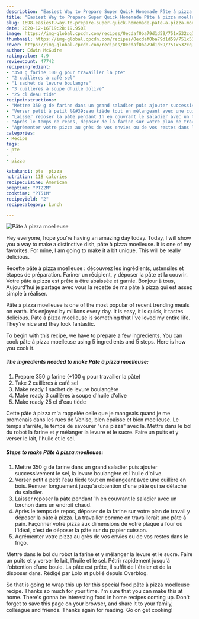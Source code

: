 ```yaml
---
description: "Easiest Way to Prepare Super Quick Homemade Pâte à pizza moelleuse"
title: "Easiest Way to Prepare Super Quick Homemade Pâte à pizza moelleuse"
slug: 1698-easiest-way-to-prepare-super-quick-homemade-pate-a-pizza-moelleuse
date: 2020-12-16T19:28:19.950Z
image: https://img-global.cpcdn.com/recipes/0ecdaf0ba79d1d59/751x532cq70/pate-a-pizza-moelleuse-photo-principale-de-la-recette.jpg
thumbnail: https://img-global.cpcdn.com/recipes/0ecdaf0ba79d1d59/751x532cq70/pate-a-pizza-moelleuse-photo-principale-de-la-recette.jpg
cover: https://img-global.cpcdn.com/recipes/0ecdaf0ba79d1d59/751x532cq70/pate-a-pizza-moelleuse-photo-principale-de-la-recette.jpg
author: Edwin McGuire
ratingvalue: 4.9
reviewcount: 47742
recipeingredient:
- "350 g farine 100 g pour travailler la pte"
- "2 cuillères à café sel"
- "1 sachet de levure boulangre"
- "3 cuillères à soupe dhuile dolive"
- "25 cl deau tide"
recipeinstructions:
- "Mettre 350 g de farine dans un grand saladier puis ajouter successivement le sel, la levure boulangère et l&#39;huile d&#39;olive."
- "Verser petit à petit l&#39;eau tiède tout en mélangeant avec une cuillère en bois. Remuer longuement jusqu&#39;à obtention d&#39;une pâte qui se détache du saladier."
- "Laisser reposer la pâte pendant 1h en couvrant le saladier avec un torchon dans un endroit chaud."
- "Après le temps de repos, déposer de la farine sur votre plan de travail y déposer la pâte à pizza. La travailler comme on travaillerait une pâte à pain. Façonner votre pizza aux dimensions de votre plaque à four où l&#39;idéal, c&#39;est de déposer la pâte sur du papier cuisson."
- "Agrémenter votre pizza au grès de vos envies ou de vos restes dans le frigo."
categories:
- Recipe
tags:
- pte
- 
- pizza

katakunci: pte  pizza 
nutrition: 118 calories
recipecuisine: American
preptime: "PT22M"
cooktime: "PT51M"
recipeyield: "2"
recipecategory: Lunch

---
```



![Pâte à pizza moelleuse](https://img-global.cpcdn.com/recipes/0ecdaf0ba79d1d59/751x532cq70/pate-a-pizza-moelleuse-photo-principale-de-la-recette.jpg)

Hey everyone, hope you're having an amazing day today. Today, I will show you a way to make a distinctive dish, pâte à pizza moelleuse. It is one of my favorites. For mine, I am going to make it a bit unique. This will be really delicious.

Recette pâte à pizza moelleuse : découvrez les ingrédients, ustensiles et étapes de préparation. Fariner un récipient, y déposer la pâte et la couvrir. Votre pâte à pizza est prête à être abaissée et garnie. Bonjour à tous, Aujourd&#39;hui je partage avec vous la recette de ma pâte à pizza qui est assez simple à réaliser.

Pâte à pizza moelleuse is one of the most popular of recent trending meals on earth. It's enjoyed by millions every day. It is easy, it is quick, it tastes delicious. Pâte à pizza moelleuse is something that I've loved my entire life. They're nice and they look fantastic.


To begin with this recipe, we have to prepare a few ingredients. You can cook pâte à pizza moelleuse using 5 ingredients and 5 steps. Here is how you cook it.

<!--inarticleads1-->

##### The ingredients needed to make Pâte à pizza moelleuse:

1. Prepare 350 g farine (+100 g pour travailler la pâte)
1. Take 2 cuillères à café sel
1. Make ready 1 sachet de levure boulangère
1. Make ready 3 cuillères à soupe d&#39;huile d&#39;olive
1. Make ready 25 cl d&#39;eau tiède


Cette pâte à pizza m&#39;a rappelée celle que je mangeais quand je me promenais dans les rues de Venise, bien épaisse et bien moelleuse. Le temps s&#39;arrête, le temps de savourer &#34;una pizza&#34; avec la. Mettre dans le bol du robot la farine et y mélanger la levure et le sucre. Faire un puits et y verser le lait, l&#39;huile et le sel. 

<!--inarticleads2-->

##### Steps to make Pâte à pizza moelleuse:

1. Mettre 350 g de farine dans un grand saladier puis ajouter successivement le sel, la levure boulangère et l&#39;huile d&#39;olive.
1. Verser petit à petit l&#39;eau tiède tout en mélangeant avec une cuillère en bois. Remuer longuement jusqu&#39;à obtention d&#39;une pâte qui se détache du saladier.
1. Laisser reposer la pâte pendant 1h en couvrant le saladier avec un torchon dans un endroit chaud.
1. Après le temps de repos, déposer de la farine sur votre plan de travail y déposer la pâte à pizza. La travailler comme on travaillerait une pâte à pain. Façonner votre pizza aux dimensions de votre plaque à four où l&#39;idéal, c&#39;est de déposer la pâte sur du papier cuisson.
1. Agrémenter votre pizza au grès de vos envies ou de vos restes dans le frigo.


Mettre dans le bol du robot la farine et y mélanger la levure et le sucre. Faire un puits et y verser le lait, l&#39;huile et le sel. Pétrir rapidement jusqu&#39;à l&#39;obtention d&#39;une boule. La pâte est prête, il suffit de l&#39;étaler et de la disposer dans. Rédigé par Lolo et publié depuis Overblog. 

So that is going to wrap this up for this special food pâte à pizza moelleuse recipe. Thanks so much for your time. I'm sure that you can make this at home. There's gonna be interesting food in home recipes coming up. Don't forget to save this page on your browser, and share it to your family, colleague and friends. Thanks again for reading. Go on get cooking!
